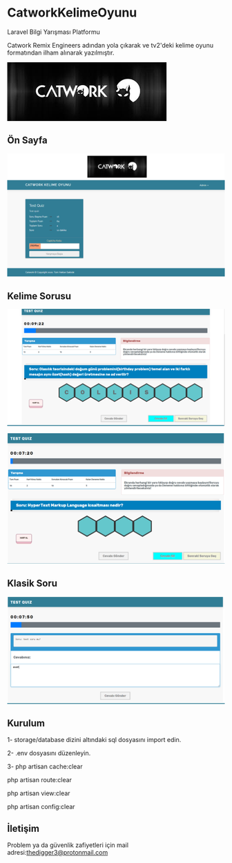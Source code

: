 # CatworkKelimeOyunu
  Laravel Bilgi Yarışması Platformu
  
Catwork Remix Engineers adından yola çıkarak ve tv2'deki kelime oyunu formatından ilham alınarak yazılmıştır. 

![Catwork](/public/kelimeoyunu/indir.jfif)

## Ön Sayfa

![landing](/public/kelimeoyunu/lander.jpg)

## Kelime Sorusu

![Question](/public/kelimeoyunu/kelimesoru1.jpg)

![Question1](/public/kelimeoyunu/kelimesoru.jpg)

## Klasik Soru

![klasik](/public/kelimeoyunu/klasiksoru.jpg)

## Kurulum 

1- storage/database dizini altındaki sql dosyasını import edin.

2- .env dosyasını düzenleyin.

3- php artisan cache:clear
   
   php artisan route:clear
   
   php artisan view:clear
   
   php artisan config:clear
   
## İletişim

Problem ya da güvenlik zafiyetleri için mail adresi:thedigger3@protonmail.com
